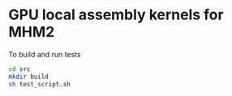 # GPU local assembly kernels for MHM2
To build and run tests

```bash
cd src
mkdir build
sh test_script.sh
```
